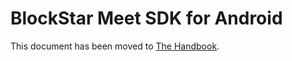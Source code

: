 # BlockStar Meet SDK for Android

This document has been moved to [The Handbook](https://jitsi.github.io/handbook/docs/dev-guide/dev-guide-android-sdk).
